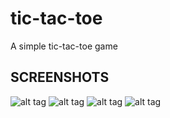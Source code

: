 tic-tac-toe
===========

A simple tic-tac-toe game

## SCREENSHOTS

![alt tag](http://oi62.tinypic.com/2ilimma.jpg)
![alt tag](http://oi57.tinypic.com/1z52a3d.jpg)
![alt tag](http://oi58.tinypic.com/eqy2yq.jpg)
![alt tag](http://oi59.tinypic.com/ridxk6.jpg)
